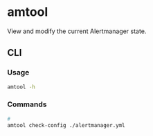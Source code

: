 # amtool

View and modify the current Alertmanager state.

## CLI

### Usage

```sh
amtool -h
```

### Commands

```sh
#
amtool check-config ./alertmanager.yml
```
